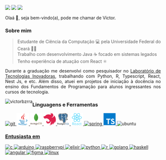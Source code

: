<a href="https://www.linkedin.com/in/victorbzerra" target="_blank"><img src="https://img.shields.io/badge/-LinkedIn-%230077B5?style=for-the-badge&logo=linkedin&logoColor=white" target="_blank"></a>
<a href = "mailto:victorbzrra@alu.ufc.br"><img src="https://img.shields.io/badge/-Gmail-red?style=for-the-badge&logo=gmail&logoColor=white" target="_blank"></a>
<a href="https://twitter.com/vitim_cc"><img src="https://img.shields.io/badge/-Twitter-blue?style=for-the-badge&logo=twitter&logoColor=white" target="_blank"></a>

Olaá 👋, seja bem-vindo(a), pode me chamar de Victor. <br>

### Sobre mim

> Estudante de Ciência da Computação 💻 pela Universidade Federal do Ceará 👨‍🎓 <br>
> Trabalho com desenvolvimento Java :coffee: focado em sistemas legados <br>
> Tenho experiência de atuação com React ⚛️ <br>

<p Align="justify"> Durante a graduação me desenvolvi como pesquisador no <a href="https://lti.ufc.br/pt/">Laboratório de Tecnologias Inovadoras</a>, trabalhando com Python, R, Typescript, React, Nest Js, e etc. Além disso, atuei em projetos de iniciação à docência no ensino dos Fundamentos de Programação para alunos ingressantes nos cursos de tecnologia.</p>
  
<img align="left" src="https://github-readme-stats.vercel.app/api/top-langs?username=victorbzrra&show_icons=true&locale=en&layout=defaultt&theme=buefy" alt="victorbzrra" />

### Linguagens e Ferramentas

<p align="rigth"> <a href="https://git-scm.com/" target="_blank" rel="noreferrer"> <img src="https://www.vectorlogo.zone/logos/git-scm/git-scm-icon.svg" alt="git" width="40" height="40"/> </a> <a href="https://www.java.com" target="_blank" rel="noreferrer"> <img src="https://raw.githubusercontent.com/devicons/devicon/master/icons/java/java-original.svg" alt="java" width="40" height="40"/> </a> <a href="https://www.mongodb.com/" target="_blank" rel="noreferrer"> <img src="https://raw.githubusercontent.com/devicons/devicon/master/icons/mongodb/mongodb-original-wordmark.svg" alt="mongodb" width="40" height="40"/> </a> <a href="https://nestjs.com/" target="_blank" rel="noreferrer"> <img src="https://raw.githubusercontent.com/devicons/devicon/master/icons/nestjs/nestjs-plain.svg" alt="nestjs" width="40" height="40"/> </a> <a href="https://www.postgresql.org" target="_blank" rel="noreferrer"> <img src="https://raw.githubusercontent.com/devicons/devicon/master/icons/postgresql/postgresql-original-wordmark.svg" alt="postgresql" width="40" height="40"/> </a> <a href="https://reactjs.org/" target="_blank" rel="noreferrer"> <img src="https://raw.githubusercontent.com/devicons/devicon/master/icons/react/react-original-wordmark.svg" alt="react" width="40" height="40"/> </a> <a href="https://spring.io/" target="_blank" rel="noreferrer"> <img src="https://www.vectorlogo.zone/logos/springio/springio-icon.svg" alt="spring" width="40" height="40"/> </a> <a href="https://www.typescriptlang.org/" target="_blank" rel="noreferrer"> <img src="https://raw.githubusercontent.com/devicons/devicon/master/icons/typescript/typescript-original.svg" alt="typescript" width="40" height="40"/> </a> 
<img src="https://cdn.jsdelivr.net/gh/devicons/devicon/icons/ubuntu/ubuntu-plain.svg" alt="ubuntu" width="40" height="40"/> </a> <a href="https://ubuntu.com/" target="_blank" rel="noreferrer"> 
</p>

### Entusiasta em

<p align="rigth"> <a href="https://git-scm.com/" target="_blank" rel="noreferrer">
<img src="https://cdn.jsdelivr.net/gh/devicons/devicon/icons/c/c-original.svg" alt="c" width="40" height="40"/>
<img src="https://cdn.jsdelivr.net/gh/devicons/devicon/icons/arduino/arduino-original-wordmark.svg" alt="arduino" width="40" height="40"/>
<img src="https://cdn.jsdelivr.net/gh/devicons/devicon/icons/raspberrypi/raspberrypi-original.svg" alt="raspberrypi" width="40" height="40"/>
<img src="https://cdn.jsdelivr.net/gh/devicons/devicon/icons/elixir/elixir-original-wordmark.svg" alt="elixir" width="40" height="40"/> 
<img src="https://cdn.jsdelivr.net/gh/devicons/devicon/icons/python/python-original-wordmark.svg" alt="python" width="40" height="40"/>
<img src="https://cdn.jsdelivr.net/gh/devicons/devicon/icons/r/r-original.svg" alt="r" width="40" height="40"/>
<img src="https://cdn.jsdelivr.net/gh/devicons/devicon/icons/go/go-original-wordmark.svg" alt="golang" width="40" height="40"/>
<img src="https://cdn.jsdelivr.net/gh/devicons/devicon/icons/haskell/haskell-original.svg" alt="haskell" width="40" height="40"/>
<img src="https://cdn.jsdelivr.net/gh/devicons/devicon/icons/angularjs/angularjs-original.svg" alt="angular" width="40" height="40"/>
<img src="https://cdn.jsdelivr.net/gh/devicons/devicon/icons/figma/figma-original.svg" alt="figma" width="40" height="40"/>
<img src="https://cdn.jsdelivr.net/gh/devicons/devicon/icons/linux/linux-original.svg" alt="linux" width="40" height="40"/>
</p>
